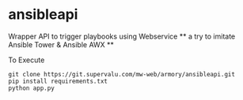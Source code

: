 # ansibleapi

Wrapper API to trigger playbooks using Webservice
** a try to imitate Ansible Tower & Ansible AWX **

To Execute
```
git clone https://git.supervalu.com/mw-web/armory/ansibleapi.git
pip install requirements.txt
python app.py
```
